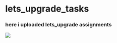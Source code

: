# lets_upgrade_tasks
<h3>here i uploaded lets_upgrade assignments</h3>
<img src="https://www.google.com/imgres?imgurl=https%3A%2F%2Flucdn.letsupgrade.net%2Fsmall_logo_new_0cd08c57ce.png&tbnid=iz91Tm78t78mMM&vet=12ahUKEwiukYqZo4b_AhVCCrcAHfjyCtQQMygAegUIARCwAQ..i&imgrefurl=https%3A%2F%2Fletsupgrade.in%2F&docid=9YjeJG9rmQzcyM&w=500&h=201&q=letsupgrade&ved=2ahUKEwiukYqZo4b_AhVCCrcAHfjyCtQQMygAegUIARCwAQ">
